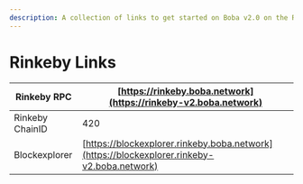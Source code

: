 ```yaml
---
description: A collection of links to get started on Boba v2.0 on the Rinkeby testnet
---
```


# Rinkeby Links

| Rinkeby RPC     | [https://rinkeby.boba.network](https://rinkeby-v2.boba.network)                             |
| --------------- | ------------------------------------------------------------------------------------------- |
| Rinkeby ChainID | 420                                                                                         |
| Blockexplorer   | [https://blockexplorer.rinkeby.boba.network](https://blockexplorer.rinkeby-v2.boba.network) |
